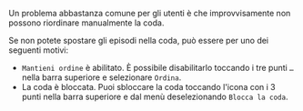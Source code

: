 Un problema abbastanza comune per gli utenti è che improvvisamente non possono
riordinare manualmente la coda.

Se non potete spostare gli episodi nella coda, può essere per uno dei seguenti
motivi:

- `Mantieni ordine` è abilitato. È possibile disabilitarlo toccando i tre punti
`…` nella barra superiore e selezionare `Ordina`.
- La coda è bloccata. Puoi sbloccare la coda toccando l'icona con i 3 punti
nella barra superiore e dal menù deselezionando `Blocca la coda`.
